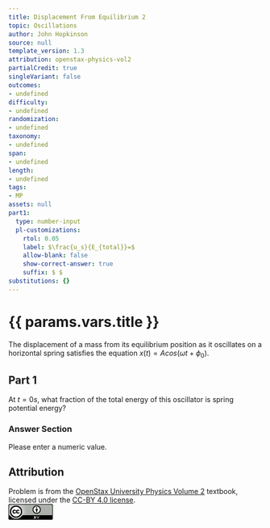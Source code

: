```yaml
---
title: Displacement From Equilibrium 2
topic: Oscillations
author: John Hopkinson
source: null
template_version: 1.3
attribution: openstax-physics-vol2
partialCredit: true
singleVariant: false
outcomes:
- undefined
difficulty:
- undefined
randomization:
- undefined
taxonomy:
- undefined
span:
- undefined
length:
- undefined
tags:
- MP
assets: null
part1:
  type: number-input
  pl-customizations:
    rtol: 0.05
    label: $\frac{u_s}{E_{total}}=$
    allow-blank: false
    show-correct-answer: true
    suffix: $ $
substitutions: {}
---
```

# {{ params.vars.title }}
The displacement of a mass from its equilibrium position as it oscillates on a horizontal spring satisfies the equation $x(t)= Acos(\omega t + \phi_0)$.

## Part 1

At $t = 0 s$, what fraction of the total energy of this oscillator is spring potential energy?

### Answer Section

Please enter a numeric value.

## Attribution

Problem is from the [OpenStax University Physics Volume 2](https://openstax.org/details/books/university-physics-volume-2) textbook, licensed under the [CC-BY 4.0 license](https://creativecommons.org/licenses/by/4.0/).<br>![Image representing the Creative Commons 4.0 BY license.](https://raw.githubusercontent.com/firasm/bits/master/by.png)